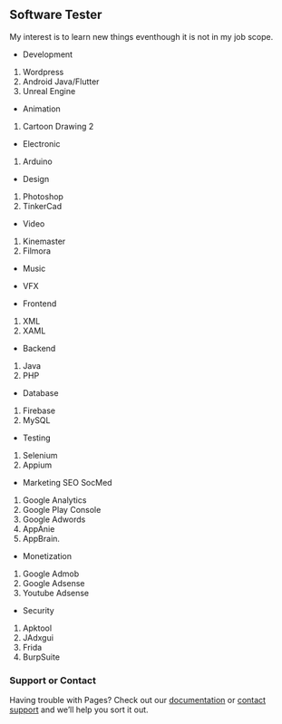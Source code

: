 ## Software Tester 

My interest is to learn new things eventhough it is not in my job scope. 

- Development
1. Wordpress
2. Android Java/Flutter
3. Unreal Engine 

- Animation
1. Cartoon Drawing 2

- Electronic
1. Arduino

- Design
1. Photoshop
2. TinkerCad

- Video
1. Kinemaster
2. Filmora

- Music

- VFX

- Frontend 
1. XML
2. XAML

- Backend
1. Java
2. PHP

- Database
1. Firebase
2. MySQL

- Testing
1. Selenium
2. Appium

- Marketing SEO SocMed
1. Google Analytics
2. Google Play Console
3. Google Adwords
4. AppAnie
5. AppBrain.

- Monetization
1. Google Admob
2. Google Adsense
3. Youtube Adsense

- Security
1. Apktool
2. JAdxgui
3. Frida
4. BurpSuite

### Support or Contact

Having trouble with Pages? Check out our [documentation](https://help.github.com/categories/github-pages-basics/) or [contact support](https://github.com/contact) and we’ll help you sort it out.
